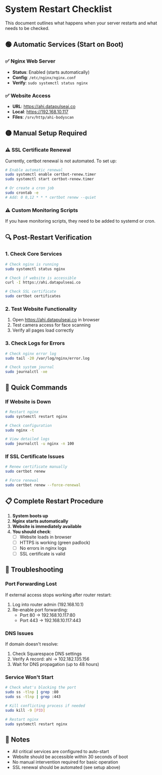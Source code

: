 # System Restart Checklist

This document outlines what happens when your server restarts and what needs to be checked.

## 🟢 Automatic Services (Start on Boot)

### ✅ Nginx Web Server
- **Status**: Enabled (starts automatically)
- **Config**: `/etc/nginx/nginx.conf`
- **Verify**: `sudo systemctl status nginx`

### ✅ Website Access
- **URL**: https://ahi.datapulseai.co
- **Local**: https://192.168.10.117
- **Files**: `/srv/http/ahi-bodyscan`

## 🟡 Manual Setup Required

### ⚠️ SSL Certificate Renewal
Currently, certbot renewal is not automated. To set up:

```bash
# Enable automatic renewal
sudo systemctl enable certbot-renew.timer
sudo systemctl start certbot-renew.timer

# Or create a cron job
sudo crontab -e
# Add: 0 0,12 * * * certbot renew --quiet
```

### ⚠️ Custom Monitoring Scripts
If you have monitoring scripts, they need to be added to systemd or cron.

## 🔍 Post-Restart Verification

### 1. Check Core Services
```bash
# Check nginx is running
sudo systemctl status nginx

# Check if website is accessible
curl -I https://ahi.datapulseai.co

# Check SSL certificate
sudo certbot certificates
```

### 2. Test Website Functionality
1. Open https://ahi.datapulseai.co in browser
2. Test camera access for face scanning
3. Verify all pages load correctly

### 3. Check Logs for Errors
```bash
# Check nginx error log
sudo tail -20 /var/log/nginx/error.log

# Check system journal
sudo journalctl -xe
```

## 🚀 Quick Commands

### If Website is Down
```bash
# Restart nginx
sudo systemctl restart nginx

# Check configuration
sudo nginx -t

# View detailed logs
sudo journalctl -u nginx -n 100
```

### If SSL Certificate Issues
```bash
# Renew certificate manually
sudo certbot renew

# Force renewal
sudo certbot renew --force-renewal
```

## 📋 Complete Restart Procedure

1. **System boots up**
2. **Nginx starts automatically**
3. **Website is immediately available**
4. **You should check**:
   - [ ] Website loads in browser
   - [ ] HTTPS is working (green padlock)
   - [ ] No errors in nginx logs
   - [ ] SSL certificate is valid

## 🔧 Troubleshooting

### Port Forwarding Lost
If external access stops working after router restart:
1. Log into router admin (192.168.10.1)
2. Re-enable port forwarding:
   - Port 80 → 192.168.10.117:80
   - Port 443 → 192.168.10.117:443

### DNS Issues
If domain doesn't resolve:
1. Check Squarespace DNS settings
2. Verify A record: ahi → 102.182.135.156
3. Wait for DNS propagation (up to 48 hours)

### Service Won't Start
```bash
# Check what's blocking the port
sudo ss -tlnp | grep :80
sudo ss -tlnp | grep :443

# Kill conflicting process if needed
sudo kill -9 [PID]

# Restart nginx
sudo systemctl restart nginx
```

## 📝 Notes

- All critical services are configured to auto-start
- Website should be accessible within 30 seconds of boot
- No manual intervention required for basic operation
- SSL renewal should be automated (see setup above)